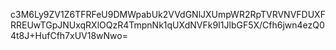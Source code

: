 c3M6Ly9ZV1Z6TFRFeU9DMWpabUk2VVdGNlJXUmpWR2RpTVRVNVFDUXFRREUwTGpJNUxqRXlOQzR4TmpnNk1qUXdNVFk9I1JlbGF5X/Cfh6jwn4ezQ04t8J+HufCfh7xUV18wNwo=